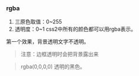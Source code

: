 ### rgba

1. 三原色取值：0~255
2. 透明度：0~1
css2中所有的颜色都可以用rgba表示。

第一个效果，背景透明文字不透明。
> 注意：边框透明时会把背景露出来

> rgba(0,0,0,0) 透明的黑色。